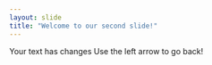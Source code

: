 ```yaml
---
layout: slide
title: "Welcome to our second slide!"
---
```

Your text has changes
Use the left arrow to go back!
